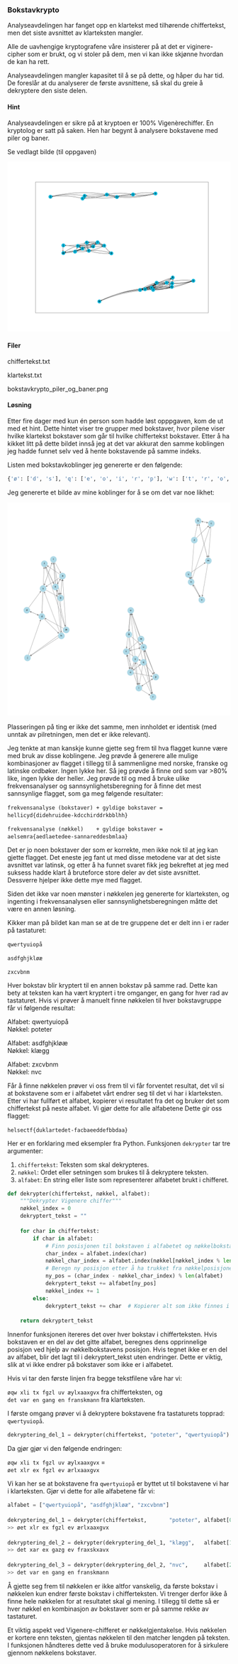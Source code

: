 ### Bokstavkrypto

Analyseavdelingen har fanget opp en klartekst med tilhørende chiffertekst, men det siste avsnittet av klarteksten mangler.

Alle de uavhengige kryptografene våre insisterer på at det er viginere-cipher som er brukt, og vi stoler på dem, men vi kan ikke skjønne hvordan de kan ha rett.

Analyseavdelingen mangler kapasitet til å se på dette, og håper du har tid. De foreslår at du analyserer de første avsnittene, så skal du greie å dekryptere den siste delen.



#### Hint
Analyseavdelingen er sikre på at kryptoen er 100% Vigenèrechiffer. En kryptolog er satt på saken. Hen har begynt å analysere bokstavene med piler og baner.

Se vedlagt bilde (til oppgaven)

![hint](bokstavkrypto_piler_og_baner.png)

#### Filer
chiffertekst.txt

klartekst.txt

bokstavkrypto_piler_og_baner.png


#### Løsning
Etter fire dager med kun én person som hadde løst opppgaven, kom de ut med et hint. Dette hintet viser tre grupper med bokstaver, hvor pilene viser hvilke klartekst bokstaver som går til hvilke chiffertekst bokstaver. Etter å ha kikket litt på dette bildet innså jeg at det var akkurat den samme koblingen jeg hadde funnet selv ved å hente bokstavende på samme indeks.

Listen med bokstavkoblinger jeg genererte er den følgende:
```python
{'ø': ['d', 's'], 'q': ['e', 'o', 'i', 'r', 'p'], 'w': ['t', 'r', 'o', 'p'], 'x': ['v', 'n', 'm'], 'l': ['a', 'g', 's'], 'i': ['r', 't', 'y', 'p'], 't': ['e', 'i', 'u', 'q'], 'f': ['g', 'k'], 'g': ['a', 'l', 'h', 'k'], 'z': ['n', 'b', 'c'], 'u': ['e', 'o', 't', 'r', 'p'], 'v': ['n', 'x'], 'æ': ['f', 'd', 'a', 'j'], 'y': ['r', 'e', 'o', 'i'], 'a': ['s', 'k', 'g', 'f'], 'd': ['h', 'ø', 'f'], 'p': ['i', 'u'], 'h': ['l', 's', 'j'], 'å': ['e', 'i', 'o', 'u'], 'k': ['a', 'f', 'l', 'æ'], 's': ['d', 'l', 'g'], 'o': ['t', 'u', 'å'], 'c': ['m', 'b'], 'n': ['v', 'c'], 'j': ['d'], 'e': ['t', 'p', 'q'], 'm': ['b', 'v'], 'b': ['m', 'c'], 'r': ['u']}
```
Jeg genererte et bilde av mine koblinger for å se om det var noe likhet:

![selvgenerert](piler_og_baner.png)

Plasseringen på ting er ikke det samme, men innholdet er identisk (med unntak av pilretningen, men det er ikke relevant).

Jeg tenkte at man kanskje kunne gjette seg frem til hva flagget kunne være med bruk av disse koblingene. Jeg prøvde å generere alle mulige kombinasjoner av flagget i tillegg til å sammenligne med norske, franske og latinske ordbøker. Ingen lykke her. Så jeg prøvde å finne ord som var >80% like, ingen lykke der heller. Jeg prøvde til og med å bruke ulike frekvensanalyser og sannsynlighetsberegning for å finne det mest sannsynlige flagget, som ga meg følgende resultater:

`frekvensanalyse (bokstaver) + gyldige bokstaver = hellicyd{didehruidee-kdcchirddrkbblhh}`

`frekvensanalyse (nøkkel)    + gyldige bokstaver = aelsemra{aedlaetedee-sannareddesbmlaa}`

Det er jo noen bokstaver der som er korrekte, men ikke nok til at jeg kan gjette flagget. Det eneste jeg fant ut med disse metodene var at det siste avsnittet var latinsk, og etter å ha funnet svaret fikk jeg bekreftet at jeg med suksess hadde klart å bruteforce store deler av det siste avsnittet. Dessverre hjelper ikke dette mye med flagget.

Siden det ikke var noen mønster i nøkkelen jeg genererte for klarteksten, og ingenting i frekvensanalysen eller sannsynlighetsberegningen måtte det være en annen løsning.

Kikker man på bildet kan man se at de tre gruppene det er delt inn i er rader på tastaturet:

`qwertyuiopå`

`asdfghjkløæ`

`zxcvbnm`

Hver bokstav blir kryptert til en annen bokstav på samme rad. Dette kan bety at teksten kan ha vært kryptert i tre omganger, en gang for hver rad av tastaturet. Hvis vi prøver å manuelt finne nøkkelen til hver bokstavgruppe får vi følgende resultat:

Alfabet: qwertyuiopå \
Nøkkel: poteter

Alfabet: asdfghjkløæ \
Nøkkel: klægg

Alfabet: zxcvbnm \
Nøkkel: nvc

Får å finne nøkkelen prøver vi oss frem til vi får forventet resultat, det vil si at bokstavene som er i alfabetet vårt endrer seg til det vi har i klarteksten. Etter vi har fullført et alfabet, kopierer vi resultatet fra det og bruker det som chiffertekst på neste alfabet. Vi gjør dette for alle alfabetene Dette gir oss flagget:

`helsectf{duklartedet-facbaeeddefbbdaa}`

Her er en forklaring med eksempler fra Python. Funksjonen `dekrypter` tar tre argumenter:

1. `chiffertekst`: Teksten som skal dekrypteres.
2. `nøkkel`: Ordet eller setningen som brukes til å dekryptere teksten.
3. `alfabet`: En string eller liste som representerer alfabetet brukt i chifferet.

```python
def dekrypter(chiffertekst, nøkkel, alfabet):
    """Dekrypter Vigenere chiffer"""
    nøkkel_index = 0
    dekryptert_tekst = ""
    
    for char in chiffertekst:
        if char in alfabet:
            # Finn posisjonen til bokstaven i alfabetet og nøkkelbokstaven
            char_index = alfabet.index(char)
            nøkkel_char_index = alfabet.index(nøkkel[nøkkel_index % len(nøkkel)])
            # Beregn ny posisjon etter å ha trukket fra nøkkelposisjonen (med mod for å sikre at vi holder oss innenfor alfabetet)
            ny_pos = (char_index - nøkkel_char_index) % len(alfabet)
            dekryptert_tekst += alfabet[ny_pos]
            nøkkel_index += 1
        else:
            dekryptert_tekst += char  # Kopierer alt som ikke finnes i alfabetet
    
    return dekryptert_tekst
```
Innenfor funksjonen itereres det over hver bokstav i chifferteksten. Hvis bokstaven er en del av det gitte alfabet, beregnes dens opprinnelige posisjon ved hjelp av nøkkelbokstavens posisjon. Hvis tegnet ikke er en del av alfabet, blir det lagt til i dekryptert_tekst uten endringer. Dette er viktig, slik at vi ikke endrer på bokstaver som ikke er i alfabetet.

 Hvis vi tar den første linjen fra begge tekstfilene våre har vi:

`øqw xli tx fgzl uv æylxaaxgvx` fra chifferteksten, og\
`det var en gang en franskmann` fra klarteksten.

I første omgang prøver vi å dekryptere bokstavene fra tastaturets topprad: `qwertyuiopå`.
```python
dekryptering_del_1 = dekrypter(chiffertekst, "poteter", "qwertyuiopå")
```
Da gjør gjør vi den følgende endringen:

`øqw xli tx fgzl uv æylxaaxgvx` =\
`øet xlr ex fgzl ev ærlxaaxgvx`

Vi kan her se at bokstavene fra `qwertyuiopå` er byttet ut til bokstavene vi har i klarteksten. Gjør vi dette for alle alfabetene får vi:

```python
alfabet = ["qwertyuiopå", "asdfghjkløæ", "zxcvbnm"]

dekryptering_del_1 = dekrypter(chiffertekst,       "poteter", alfabet[0])
>> øet xlr ex fgzl ev ærlxaaxgvx

dekryptering_del_2 = dekrypter(dekryptering_del_1, "klægg",   alfabet[1])
>> det xar ex gazg ev fraxskxavx

dekryptering_del_3 = dekrypter(dekryptering_del_2, "nvc",     alfabet[2])
>> det var en gang en franskmann
```

Å gjette seg frem til nøkkelen er ikke altfor vanskelig, da første bokstav i nøkkelen kun endrer første bokstav i chifferteksten. Vi trenger derfor ikke å finne hele nøkkelen for at resultatet skal gi mening. I tillegg til dette så er hver nøkkel en kombinasjon av bokstaver som er på samme rekke av tastaturet.

Et viktig aspekt ved Vigenere-chifferet er nøkkelgjentakelse. Hvis nøkkelen er kortere enn teksten, gjentas nøkkelen til den matcher lengden på teksten. I funksjonen håndteres dette ved å bruke modulusoperatoren for å sirkulere gjennom nøkkelens bokstaver.
